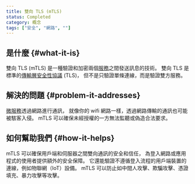```yaml
---
title: 雙向 TLS (mTLS)
status: Completed
category: 概念
tags: ["安全", "網路", ""]
---
```


## 是什麼 {#what-it-is}

雙向 TLS (mTLS) 是一種驗證和加密兩個[服務](/zh-tw/service/)之間發送訊息的技術。 
雙向 TLS 是標準的[傳輸層安全性協議](/zh-tw/transport-layer-security) (TLS)，
但不是只驗證單條連線，而是驗證雙方服務。

## 解決的問題 {#problem-it-addresses}

[微服務](/zh-tw/microservices)透過網路進行通訊，
就像你的 wifi 網路一樣，透過網路傳輸的通訊也可能被駭客入侵。
mTLS 可以確保未經授權的一方無法監聽或偽造合法要求。

## 如何幫助我們 {#how-it-helps}

mTLS 可以確保用戶端和伺服器之間雙向通訊的安全和信任，
為登入網路或應用程式的使用者提供額外的安全保障。
它還能驗證不遵循登入流程的用戶端裝置的連線，例如物聯網（IoT）設備。
mTLS 可以防止如中間人攻擊、欺騙攻擊、憑證填充、暴力攻擊等攻擊。
